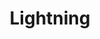 ---
title: Lightning
tags: ["lightning", "electricity", "thunder", "energy", "storm", "power", "strike"]
icon: lightning
svg: '<svg xmlns="http://www.w3.org/2000/svg" width="24" height="24" fill="none" viewBox="0 0 24 24" stroke-width="1.5" stroke-linecap="round" stroke-linejoin="round" stroke="currentColor"><path d="M12.748 3.572c.059-.503-.532-.777-.835-.388L4.11 13.197c-.258.33-.038.832.364.832h6.988c.285 0 .506.267.47.57l-.68 5.83c-.06.502.53.776.834.387l7.802-10.013c.258-.33.038-.832-.364-.832h-6.988c-.285 0-.506-.267-.47-.57l.68-5.83Z"/></svg>'
---
